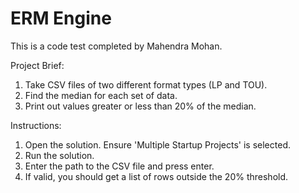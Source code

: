 # ERM Engine
This is a code test completed by Mahendra Mohan.

Project Brief:
1. Take CSV files of two different format types (LP and TOU).
2. Find the median for each set of data.
3. Print out values greater or less than 20% of the median.

Instructions:
1. Open the solution. Ensure 'Multiple Startup Projects' is selected.
2. Run the solution.
3. Enter the path to the CSV file and press enter.
4. If valid, you should get a list of rows outside the 20% threshold.
